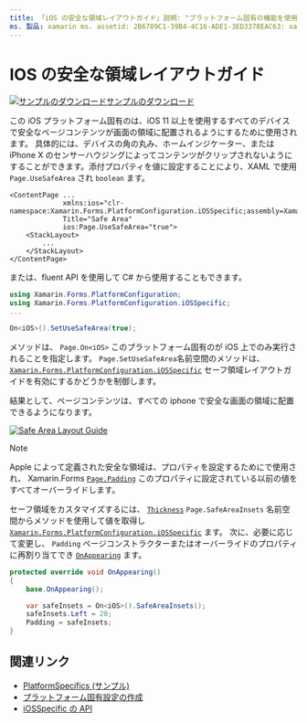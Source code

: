 ```yaml
---
title: 「iOS の安全な領域レイアウトガイド」説明: "プラットフォーム固有の機能を使用すると、特定のプラットフォームでのみ使用でき、カスタムレンダラーや特殊効果を実装することはできません。 この記事では、ios プラットフォーム固有のを使用する方法について説明します。これにより、iOS 11 以上を使用するすべてのデバイスに対して、ページコンテンツが画面の領域に確実に配置されます。
ms. 製品: xamarin ms. assetid: 2B6789C1-39B4-4C16-ADE1-3ED3378EAC63: xamarin-forms author: davidbritch ms. author: dabritch ms. date: 10/24/2018 no loc: [ Xamarin.Forms , Xamarin.Essentials ]
---
```


# <a name="safe-area-layout-guide-on-ios"></a>IOS の安全な領域レイアウトガイド

[![サンプルのダウンロード](~/media/shared/download.png)サンプルのダウンロード](https://docs.microsoft.com/samples/xamarin/xamarin-forms-samples/userinterface-platformspecifics)

この iOS プラットフォーム固有のは、iOS 11 以上を使用するすべてのデバイスで安全なページコンテンツが画面の領域に配置されるようにするために使用されます。 具体的には、デバイスの角の丸み、ホームインジケーター、または iPhone X のセンサーハウジングによってコンテンツがクリップされないようにすることができます。添付プロパティを値に設定することにより、XAML で使用 `Page.UseSafeArea` され `boolean` ます。

```xaml
<ContentPage ...
             xmlns:ios="clr-namespace:Xamarin.Forms.PlatformConfiguration.iOSSpecific;assembly=Xamarin.Forms.Core"
             Title="Safe Area"
             ios:Page.UseSafeArea="true">
    <StackLayout>
        ...
    </StackLayout>
</ContentPage>
```

または、fluent API を使用して C# から使用することもできます。

```csharp
using Xamarin.Forms.PlatformConfiguration;
using Xamarin.Forms.PlatformConfiguration.iOSSpecific;
...

On<iOS>().SetUseSafeArea(true);
```

メソッドは、 `Page.On<iOS>` このプラットフォーム固有のが iOS 上でのみ実行されることを指定します。 `Page.SetUseSafeArea`名前空間のメソッドは、 [`Xamarin.Forms.PlatformConfiguration.iOSSpecific`](xref:Xamarin.Forms.PlatformConfiguration.iOSSpecific) セーフ領域レイアウトガイドを有効にするかどうかを制御します。

結果として、ページコンテンツは、すべての iphone で安全な画面の領域に配置できるようになります。

[![](page-safe-area-images/safe-area-layout.png "Safe Area Layout Guide")](page-safe-area-images/safe-area-layout-large.png#lightbox "Safe Area Layout Guide")

> [!NOTE]
> Apple によって定義された安全な領域は、プロパティを設定するためにで使用され、 Xamarin.Forms [`Page.Padding`](xref:Xamarin.Forms.Page.Padding) このプロパティに設定されている以前の値をすべてオーバーライドします。

セーフ領域をカスタマイズするには、 [`Thickness`](xref:Xamarin.Forms.Thickness) `Page.SafeAreaInsets` 名前空間からメソッドを使用して値を取得し [`Xamarin.Forms.PlatformConfiguration.iOSSpecific`](xref:Xamarin.Forms.PlatformConfiguration.iOSSpecific) ます。 次に、必要に応じて変更し、 `Padding` ページコンストラクターまたはオーバーライドのプロパティに再割り当てでき [`OnAppearing`](xref:Xamarin.Forms.Page.OnAppearing) ます。

```csharp
protected override void OnAppearing()
{
    base.OnAppearing();

    var safeInsets = On<iOS>().SafeAreaInsets();
    safeInsets.Left = 20;
    Padding = safeInsets;
}
```

## <a name="related-links"></a>関連リンク

- [PlatformSpecifics (サンプル)](https://docs.microsoft.com/samples/xamarin/xamarin-forms-samples/userinterface-platformspecifics)
- [プラットフォーム固有設定の作成](~/xamarin-forms/platform/platform-specifics/index.md#creating-platform-specifics)
- [iOSSpecific の API](xref:Xamarin.Forms.PlatformConfiguration.iOSSpecific)
